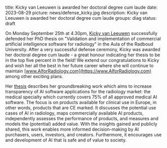 title: Kicky van Leeuwen is awarded her doctoral degree cum laude
date: 2023-08-29
picture: news/defense_kicky.jpg
description: Kicky van Leeuwen is awarded her doctoral degree cum laude
groups: diag
status: draft


On Monday September 25th at 4.30pm, [Kicky van Leeuwen](https://www.linkedin.com/in/kickyvanleeuwen/) successfully defended her PhD thesis on "Validation and implementation of commercial artificial intelligence software for radiology" in the Aula of the Radboud University.  After a very successful defense ceremony, Kicky was awarded her doctoral degree cum laude - a great honour indicating her thesis to be in the top five percent in the field! We extend our congratulations to Kicky and wish her all the best in her future career where she will continue to maintain [www.AIforRadiology.com](https://www.AIforRadiology.com) among other exciting plans.

Her [thesis](https://www.diagnijmegen.nl/publications/Leeu23c) describes her groundbreaking work which aims to increase transparency of AI software applications for the radiology market: the medical specialty which currently covers 75% of all approved medical AI software. The focus is on products available for clinical use in Europe, in other words, products that are CE marked.  It discusses the potential use cases of AI in radiology, maps commercially available AI products, independently assesses the performance of products, and measures and models the (potential) added value. With the insights gained and publicly shared, this work enables more informed decision-making by AI purchasers, users, investors, and creators. Furthermore, it encourages use and development of AI that is safe and of value to society.
